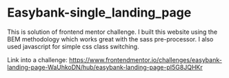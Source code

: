# Easybank-single_landing_page
This is solution of frontend mentor challenge. I built this website using the BEM methodology which works great with the sass pre-processor. 
I also used javascript for simple css class switching. 

Link into a challenge: https://www.frontendmentor.io/challenges/easybank-landing-page-WaUhkoDN/hub/easybank-landing-page-pI5G8JQHKr
